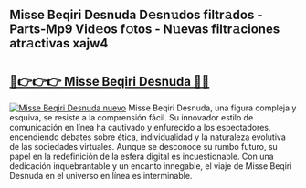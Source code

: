 ## Misse Beqiri Desnuda D𝚎sn𝚞dos filtr𝚊dos - Parts-Mp9 Vid𝚎os f𝚘tos - N𝚞evas filtr𝚊ciones atr𝚊ctivas xajw4

# <h2><a href="http://mb0r09.tromn.icu/?c=Misse+Beqiri+Desnuda">🔗👉👉👉 Misse Beqiri Desnuda 🔗🔗</a></h2>

[![Misse Beqiri Desnuda nuevo](https://i.imgur.com/pEAQMta.gif)](http://mb0r09.tromn.icu/?c=Misse+Beqiri+Desnuda)
Misse Beqiri Desnuda, una figura compleja y esquiva, se resiste a la comprensión fácil. Su innovador estilo de comunicación en línea ha cautivado y enfurecido a los espectadores, encendiendo debates sobre ética, individualidad y la naturaleza evolutiva de las sociedades virtuales. Aunque se desconoce su rumbo futuro, su papel en la redefinición de la esfera digital es incuestionable. Con una dedicación inquebrantable y un encanto innegable, el viaje de Misse Beqiri Desnuda en el universo en línea es interminable.
